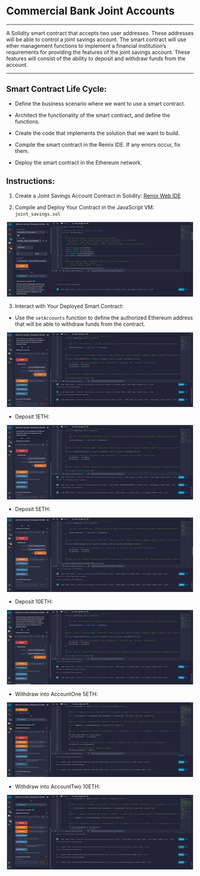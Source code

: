 # Commercial Bank Joint Accounts
___________
A Solidity smart contract that accepts two user addresses. These addresses will be able to control a joint savings account. The smart contract will use ether management functions to implement a financial institution’s requirements for providing the features of the joint savings account. These features will consist of the ability to deposit and withdraw funds from the account.
___________

## Smart Contract Life Cycle:

* Define the business scenario where we want to use a smart contract.

* Architect the functionality of the smart contract, and define the functions.

* Create the code that implements the solution that we want to build.

* Compile the smart contract in the Remix IDE. If any errors occur, fix them.

* Deploy the smart contract in the Ethereum network.

## Instructions:

1. Create a Joint Savings Account Contract in Solidity: [Remix Web IDE](https://remix.ethereum.org/)

2. Compile and Deploy Your Contract in the JavaScript VM: `joint_savings.sol`

<p style="text-align:center;"><img src="./Execution_Results/Deployment_Verification.png" width="500" height="200"/></p>

3. Interact with Your Deployed Smart Contract:

* Use the `setAccounts` function to define the authorized Ethereum address that will be able to withdraw funds from the contract.
<p style="text-align:center;"><img src="./Execution_Results/set_reciever_accounts.png" width="500" height="200"/></p>

* Deposit 1ETH:
<p style="text-align:center;"><img src="./Execution_Results/1ETH.png" width="500" height="200"/></p>

* Deposit 5ETH:
<p style="text-align:center;"><img src="./Execution_Results/5ETH.png" width="500" height="200"/></p>

* Deposit 10ETH:
<p style="text-align:center;"><img src="./Execution_Results/10ETH.png" width="500" height="200"/></p>

* Withdraw into AccountOne 5ETH:
<p style="text-align:center;"><img src="./Execution_Results/AccOne_withdraw_5ETH.png" width="500" height="200"/></p>

* Withdraw into AccountTwo 10ETH:
<p style="text-align:center;"><img src="./Execution_Results/AccTwo_withdraw_10ETH.png" width="500" height="200"/></p>
